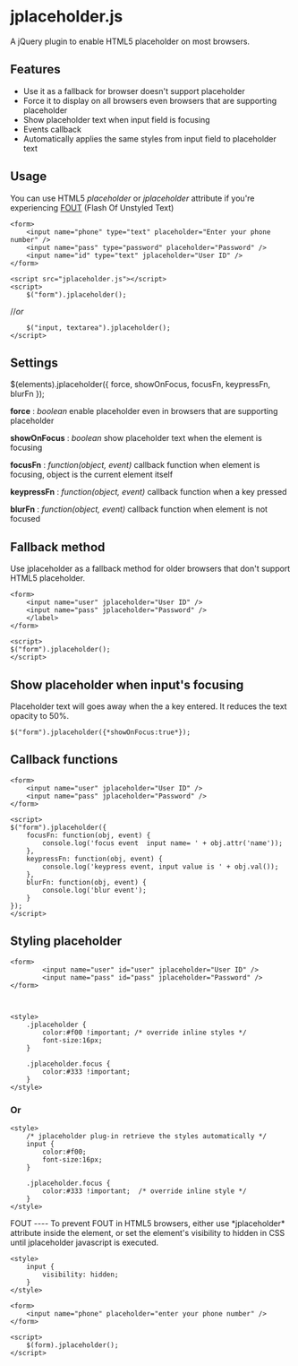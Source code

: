 jplaceholder.js
===============

A jQuery plugin to enable HTML5 placeholder on most browsers. 

Features
--------
- Use it as a fallback for browser doesn't support placeholder
- Force it to display on all browsers even browsers that are supporting placeholder
- Show placeholder text when input field is focusing
- Events callback
- Automatically applies the same styles from input field to placeholder text


Usage
-----

You can use HTML5 *placeholder* or *jplaceholder* attribute if you're experiencing [FOUT](#FOUT) (Flash Of Unstyled Text)

	<form>
		<input name="phone" type="text" placeholder="Enter your phone number" />
		<input name="pass" type="password" placeholder="Password" />
		<input name="id" type="text" jplaceholder="User ID" />
	</form>	

	<script src="jplaceholder.js"></script>
	<script>
		$("form").jplaceholder();
		
//*or*
	 
		$("input, textarea").jplaceholder();
	</script>


 


	
Settings
--------
$(elements).jplaceholder({ force, showOnFocus, focusFn, keypressFn, blurFn	});

**force** : *boolean* enable placeholder even in browsers that are supporting placeholder

**showOnFocus** : *boolean* show placeholder text when the element is focusing

**focusFn** : *function(object, event)* callback function when element is focusing, object is the current element itself

**keypressFn** : *function(object, event)* callback function when a key pressed 

**blurFn** : *function(object, event)* callback function when element is not focused
	
	
Fallback method
---------------

Use jplaceholder as a fallback method for older browsers that don't support HTML5 placeholder. 

	<form>
		<input name="user" jplaceholder="User ID" />
		<input name="pass" jplaceholder="Password" />
		</label>
	</form>

	<script>
	$("form").jplaceholder();
	</script>
	
	
	
Show placeholder when input's focusing
--------------------------------------

Placeholder text will goes away when the a key entered. It reduces the text opacity to 50%.

	$("form").jplaceholder({*showOnFocus:true*});


Callback functions
------------------

	<form>
		<input name="user" jplaceholder="User ID" />
		<input name="pass" jplaceholder="Password" />
	</form>

	<script>
	$("form").jplaceholder({
		focusFn: function(obj, event) {
			console.log('focus event  input name= ' + obj.attr('name'));
		},
		keypressFn: function(obj, event) {
			console.log('keypress event, input value is ' + obj.val());
		},
		blurFn: function(obj, event) {
			console.log('blur event');
		}
	});
	</script>


Styling placeholder
-------------------

	<form>
			<input name="user" id="user" jplaceholder="User ID" />
			<input name="pass" id="pass" jplaceholder="Password" />
	</form>



	<style>
		.jplaceholder {
			color:#f00 !important; /* override inline styles */
			font-size:16px;
		}
		
		.jplaceholder.focus {
			color:#333 !important;
		}
	</style>

### Or

	<style>
		/* jplaceholder plug-in retrieve the styles automatically */
		input {
			color:#f00;
			font-size:16px;
		}
		
		.jplaceholder.focus {
			color:#333 !important;  /* override inline style */
		}
	</style>



<span id="FOUT" />
FOUT
----
To prevent FOUT in HTML5 browsers, either use *jplaceholder* attribute inside the element, or set the element's visibility to hidden in CSS until jplaceholder javascript is executed.

		
	<style>
		input { 
			visibility: hidden;
		}
	</style>
	
	<form>
		<input name="phone" placeholder="enter your phone number" />
	</form>
	
	<script>
		$(form).jplaceholder();
	</script>
